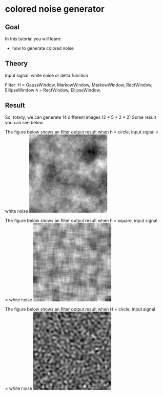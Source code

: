 colored noise generator
==========================

Goal
----

In this tutorial you will learn:

-   how to generate colored noise

Theory
------
Input signal: 
white noise or delta function

Filter:
H = GaussWindow, MarkowWindow, MarkowWindow, RectWindow, EllipseWindow
h = RectWindow, EllipseWindow, 

Result
------
So, totally, we can generate 14 different images (2 * 5 + 2 * 2)
Some result you can see below.

The figure below shows an filter output result when h = circle, input signal = white noise
![Image corrupted by periodic noise](/www/images/h=circle.jpg)

The figure below shows an filter output result when h = square, input signal = white noise
![Power spectrum density showing periodic noise](/www/images/h=square.jpg)

The figure below shows an filter output result when H = circle, input signal = white noise
![Power spectrum density showing periodic noise](/www/images/HH=circle.jpg)
